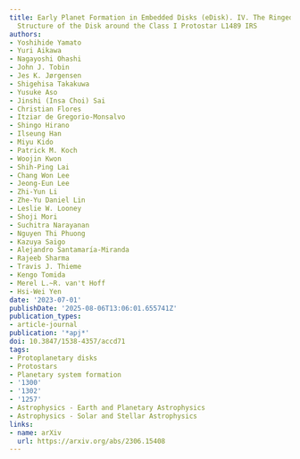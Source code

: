 ```yaml
---
title: Early Planet Formation in Embedded Disks (eDisk). IV. The Ringed and Warped
  Structure of the Disk around the Class I Protostar L1489 IRS
authors:
- Yoshihide Yamato
- Yuri Aikawa
- Nagayoshi Ohashi
- John J. Tobin
- Jes K. Jørgensen
- Shigehisa Takakuwa
- Yusuke Aso
- Jinshi (Insa Choi) Sai
- Christian Flores
- Itziar de Gregorio-Monsalvo
- Shingo Hirano
- Ilseung Han
- Miyu Kido
- Patrick M. Koch
- Woojin Kwon
- Shih-Ping Lai
- Chang Won Lee
- Jeong-Eun Lee
- Zhi-Yun Li
- Zhe-Yu Daniel Lin
- Leslie W. Looney
- Shoji Mori
- Suchitra Narayanan
- Nguyen Thi Phuong
- Kazuya Saigo
- Alejandro Santamarı́a-Miranda
- Rajeeb Sharma
- Travis J. Thieme
- Kengo Tomida
- Merel L.~R. van't Hoff
- Hsi-Wei Yen
date: '2023-07-01'
publishDate: '2025-08-06T13:06:01.655741Z'
publication_types:
- article-journal
publication: '*apj*'
doi: 10.3847/1538-4357/accd71
tags:
- Protoplanetary disks
- Protostars
- Planetary system formation
- '1300'
- '1302'
- '1257'
- Astrophysics - Earth and Planetary Astrophysics
- Astrophysics - Solar and Stellar Astrophysics
links:
- name: arXiv
  url: https://arxiv.org/abs/2306.15408
---
```

